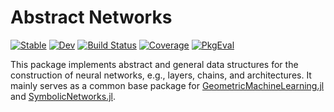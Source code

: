 # Abstract Networks

[![Stable](https://img.shields.io/badge/docs-stable-blue.svg)](https://JuliaGNI.github.io/AbstractNetworks.jl/stable/)
[![Dev](https://img.shields.io/badge/docs-dev-blue.svg)](https://JuliaGNI.github.io/AbstractNetworks.jl/dev/)
[![Build Status](https://github.com/JuliaGNI/AbstractNetworks.jl/actions/workflows/CI.yml/badge.svg?branch=main)](https://github.com/JuliaGNI/AbstractNetworks.jl/actions/workflows/CI.yml?query=branch%3Amain)
[![Coverage](https://codecov.io/gh/JuliaGNI/AbstractNetworks.jl/branch/main/graph/badge.svg)](https://codecov.io/gh/JuliaGNI/AbstractNetworks.jl)
[![PkgEval](https://JuliaCI.github.io/NanosoldierReports/pkgeval_badges/A/AbstractNetworks.svg)](https://JuliaCI.github.io/NanosoldierReports/pkgeval_badges/A/AbstractNetworks.html)

This package implements abstract and general data structures for the construction of neural networks, e.g., layers, chains, and architectures.
It mainly serves as a common base package for [GeometricMachineLearning.jl](https://github.com/JuliaGNI/GeometricMachineLearning.jl) and [SymbolicNetworks.jl](https://github.com/JuliaGNI/SymbolicNetworks.jl).
